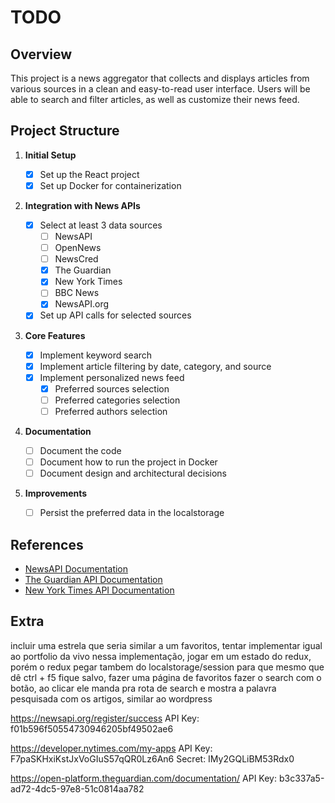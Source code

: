 # TODO

## Overview

This project is a news aggregator that collects and displays articles from various sources in a clean and easy-to-read user interface. Users will be able to search and filter articles, as well as customize their news feed.

## Project Structure

1. **Initial Setup**

   - [x] Set up the React project
   - [x] Set up Docker for containerization

2. **Integration with News APIs**

   - [x] Select at least 3 data sources
     - [ ] NewsAPI
     - [ ] OpenNews
     - [ ] NewsCred
     - [x] The Guardian
     - [x] New York Times
     - [ ] BBC News
     - [x] NewsAPI.org
   - [x] Set up API calls for selected sources

3. **Core Features**

   - [x] Implement keyword search
   - [x] Implement article filtering by date, category, and source
   - [x] Implement personalized news feed
     - [x] Preferred sources selection
     - [ ] Preferred categories selection
     - [ ] Preferred authors selection

4. **Documentation**

   - [ ] Document the code
   - [ ] Document how to run the project in Docker
   - [ ] Document design and architectural decisions

5. **Improvements**
   - [ ] Persist the preferred data in the localstorage

## References

- [NewsAPI Documentation](https://newsapi.org/docs)
- [The Guardian API Documentation](https://open-platform.theguardian.com/documentation/)
- [New York Times API Documentation](https://developer.nytimes.com/apis)

## Extra

incluir uma estrela que seria similar a um favoritos, tentar implementar igual ao portfolio da vivo
nessa implementação, jogar em um estado do redux, porém o redux pegar tambem do localstorage/session para que mesmo que dê ctrl + f5 fique salvo, fazer uma página de favoritos
fazer o search com o botão, ao clicar ele manda pra rota de search e mostra a palavra pesquisada com os artigos, similar ao wordpress

https://newsapi.org/register/success
API Key: f01b596f50554730946205bf49502ae6

https://developer.nytimes.com/my-apps
API Key: F7paSKHxiKstJxVoGIuS57qQR0Lz6An6
Secret: IMy2GQLiBM53Rdx0

https://open-platform.theguardian.com/documentation/
API Key: b3c337a5-ad72-4dc5-97e8-51c0814aa782
